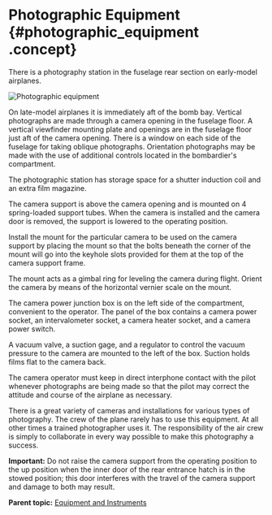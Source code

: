 # Photographic Equipment {#photographic_equipment .concept}

There is a photography station in the fuselage rear section on early-model airplanes.

 ![Photographic equipment](../images/photographic_equipment.png) 

On late-model airplanes it is immediately aft of the bomb bay. Vertical photographs are made through a camera opening in the fuselage floor. A vertical viewfinder mounting plate and openings are in the fuselage floor just aft of the camera opening. There is a window on each side of the fuselage for taking oblique photographs. Orientation photographs may be made with the use of additional controls located in the bombardier's compartment.

The photographic station has storage space for a shutter induction coil and an extra film magazine.

The camera support is above the camera opening and is mounted on 4 spring-loaded support tubes. When the camera is installed and the camera door is removed, the support is lowered to the operating position.

Install the mount for the particular camera to be used on the camera support by placing the mount so that the bolts beneath the corner of the mount will go into the keyhole slots provided for them at the top of the camera support frame.

The mount acts as a gimbal ring for leveling the camera during flight. Orient the camera by means of the horizontal vernier scale on the mount.

The camera power junction box is on the left side of the compartment, convenient to the operator. The panel of the box contains a camera power socket, an intervalometer socket, a camera heater socket, and a camera power switch.

A vacuum valve, a suction gage, and a regulator to control the vacuum pressure to the camera are mounted to the left of the box. Suction holds films flat to the camera back.

The camera operator must keep in direct interphone contact with the pilot whenever photographs are being made so that the pilot may correct the attitude and course of the airplane as necessary.

There is a great variety of cameras and installations for various types of photography. The crew of the plane rarely has to use this equipment. At all other times a trained photographer uses it. The responsibility of the air crew is simply to collaborate in every way possible to make this photography a success.

**Important:** Do not raise the camera support from the operating position to the up position when the inner door of the rear entrance hatch is in the stowed position; this door interferes with the travel of the camera support and damage to both may result.

**Parent topic:** [Equipment and Instruments](../topics/equipment_and_instruments.md)

